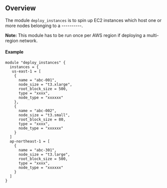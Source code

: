 ## Overview

The module `deploy_instances` is to spin up EC2 instances which host one or more nodes belonging to a ----------.

**Note:** This module has to be run once per AWS region if deploying a multi-region network.

#### Example

```
module "deploy_instances" {
  instances = {
   us-east-1 = [
    {
      name = "abc-001",
      node_size = "t3.xlarge",
      root_block_size = 500,
      type = "xxxx",
      node_type = "xxxxxx"
    },
    {
      name = "abc-002",
      node_size = "t3.small",
      root_block_size = 80,
      type = "xxxx",
      node_type = "xxxxxx"
    }
  ]
  ap-northeast-1 = [
    {
      name = "abc-301",
      node_size = "t3.large",
      root_block_size = 500,
      type = "xxxx",
      node_type = "xxxxxx"
    }
  ]
}
```
